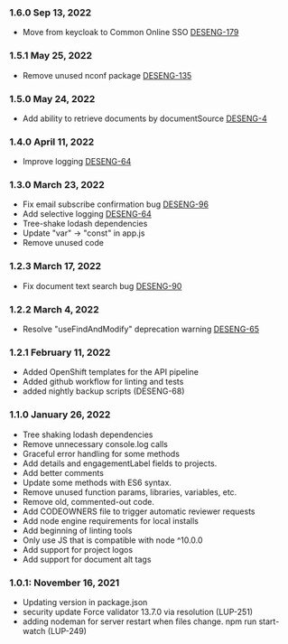 ### 1.6.0 Sep 13, 2022
* Move from keycloak to Common Online SSO [DESENG-179](https://apps.itsm.gov.bc.ca/jira/browse/DESENG-179)

### 1.5.1 May 25, 2022
* Remove unused nconf package [DESENG-135](https://apps.itsm.gov.bc.ca/jira/browse/DESENG-135)

### 1.5.0 May 24, 2022
* Add ability to retrieve documents by documentSource [DESENG-4](https://apps.itsm.gov.bc.ca/jira/browse/DESENG-4)

### 1.4.0 April 11, 2022
* Improve logging [DESENG-64](https://apps.itsm.gov.bc.ca/jira/browse/DESENG-64)

### 1.3.0 March 23, 2022
* Fix email subscribe confirmation bug [DESENG-96](https://apps.itsm.gov.bc.ca/jira/browse/DESENG-96)
* Add selective logging [DESENG-64](https://apps.itsm.gov.bc.ca/jira/browse/DESENG-64)
* Tree-shake lodash dependencies
* Update "var" -> "const" in app.js
* Remove unused code

### 1.2.3 March 17, 2022
* Fix document text search bug [DESENG-90](https://apps.itsm.gov.bc.ca/jira/browse/DESENG-90)

### 1.2.2 March 4, 2022
* Resolve "useFindAndModify" deprecation warning [DESENG-65](https://apps.itsm.gov.bc.ca/jira/browse/DESENG-65)

### 1.2.1 February 11, 2022
* Added OpenShift templates for the API pipeline
* Added github workflow for linting and tests
* added nightly backup scripts (DESENG-68)

### 1.1.0 January 26, 2022
* Tree shaking lodash dependencies
* Remove unnecessary console.log calls
* Graceful error handling for some methods
* Add details and engagementLabel fields to projects.
* Add better comments
* Update some methods with ES6 syntax.
* Remove unused function params, libraries, variables, etc.
* Remove old, commented-out code.
* Add CODEOWNERS file to trigger automatic reviewer requests
* Add node engine requirements for local installs
* Add beginning of linting tools
* Only use JS that is compatible with node ^10.0.0
* Add support for project logos
* Add support for document alt tags

### 1.0.1: November 16, 2021
* Updating version in package.json
* security update Force validator 13.7.0 via resolution (LUP-251)
* adding nodeman for server restart when files change. npm run start-watch (LUP-249)
